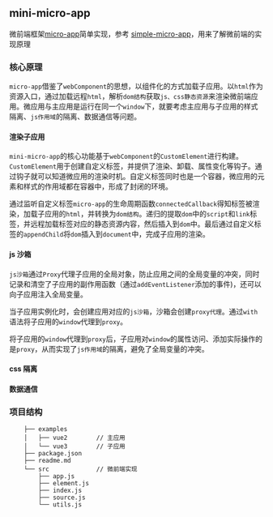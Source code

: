 ## mini-micro-app

微前端框架[micro-app](https://github.com/micro-zoe/micro-app)简单实现，参考 [simple-micro-app](https://github.com/bailicangdu/simple-micro-app)，用来了解微前端的实现原理

### 核心原理
`micro-app`借鉴了`webComponent`的思想，以组件化的方式加载子应用。以`html`作为资源入口，通过加载远程`html`，解析`dom结构`获取`js、css静态资源`来渲染微前端应用。微应用与主应用是运行在同一个`window`下，就要考虑主应用与子应用的样式隔离、`js作用域`的隔离、数据通信等问题。

#### 渲染子应用
`mini-micro-app`的核心功能基于`webComponent`的`CustomElement`进行构建。`CustomElement`用于创建自定义标签，并提供了渲染、卸载、属性变化等钩子。通过钩子就可以知道微应用的渲染时机。自定义标签同时也是一个容器，微应用的元素和样式的作用域都在容器中，形成了封闭的环境。

通过监听自定义标签`micro-app`的生命周期函数`connectedCallback`得知标签被渲染，加载子应用的`html`，并转换为`dom结构`。递归的提取`dom`中的`script`和`link`标签，并远程加载标签对应的静态资源内容，然后插入到`dom`中。最后通过自定义标签的`appendChild`将`dom`插入到`document`中，完成子应用的渲染。
#### js 沙箱
`js沙箱`通过`Proxy`代理子应用的全局对象，防止应用之间的全局变量的冲突，同时记录和清空了子应用的副作用函数（通过`addEventListener`添加的事件)，还可以向子应用注入全局变量。

当子应用实例化时，会创建应用对应的`js沙箱`，沙箱会创建`proxy代理`。通过`with`语法将子应用的`window`代理到`proxy`。

将子应用的`window`代理到`proxy`后，子应用对`window`的属性访问、添加实际操作的是`proxy`，从而实现了`js作用域`的隔离，避免了全局变量的冲突。
#### css 隔离
#### 数据通信

### 项目结构
``` 
    ├── examples
    │   ├── vue2        // 主应用
    │   └── vue3        // 子应用
    ├── package.json
    ├── readme.md
    └── src             // 微前端实现
        ├── app.js
        ├── element.js
        ├── index.js
        ├── source.js
        └── utils.js
```